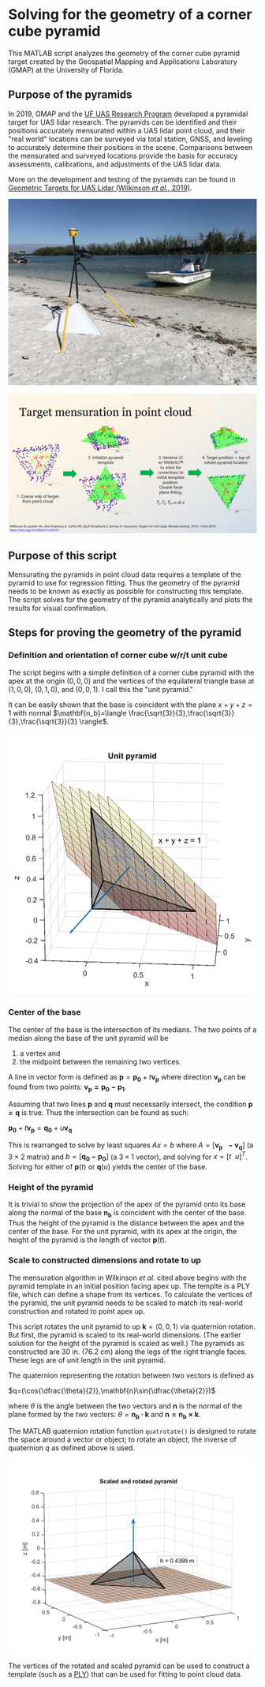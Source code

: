 # Solving for the geometry of a corner cube pyramid

This MATLAB script analyzes the geometry of the corner cube pyramid target created by the Geospatial Mapping and Applications Laboratory (GMAP) at the University of Florida.

## Purpose of the pyramids

In 2019, GMAP and the [UF UAS Research Program](https://uas.ifas.ufl.edu/) developed a pyramidal target for UAS lidar research. The pyramids can be identified and their positions accurately mensurated within a UAS lidar point cloud, and their "real world" locations can be surveyed via total station, GNSS, and leveling to accurately determine their positions in the scene. Comparisons between the mensurated and surveyed locations provide the basis for accuracy assessments, calibrations, and adjustments of the UAS lidar data.

More on the development and testing of the pyramids can be found in [Geometric Targets for UAS Lidar (Wilkinson *et al.*, 2019)](https://doi.org/10.3390/rs11243019).

![Surveying the real-world positions of a pyramid before a UAS lidar data collection.](media/pyramid_surveying.jpg)

![Visual example of the steps of pyramid mensuration.](media/pyramid_mensuration.png)

## Purpose of this script

Mensurating the pyramids in point cloud data requires a template of the pyramid to use for regression fitting. Thus the geometry of the pyramid needs to be known as exactly as possible for constructing this template. The script solves for the geometry of the pyramid analytically and plots the results for visual confirmation. 

## Steps for proving the geometry of the pyramid

### Definition and orientation of corner cube w/r/t unit cube

The script begins with a simple definition of a corner cube pyramid with the apex at the origin $(0,0,0)$ and the vertices of the equilateral triangle base at $(1,0,0)$, $(0,1,0)$, and $(0,0,1)$. I call this the "unit pyramid."

It can be easily shown that the base is coincident with the plane $x+y+z=1$ with normal $\mathbf{n_b}=\langle \frac{\sqrt{3}}{3},\frac{\sqrt{3}}{3},\frac{\sqrt{3}}{3} \rangle$.

![Graph of the unit pyramid with plane equation of base and normal.](media/unit_pyramid.png)

### Center of the base

The center of the base is the intersection of its medians. The two points of a median along the base of the unit pyramid will be 

1) a vertex and
2) the midpoint between the remaining two vertices.

A line in vector form is defined as $\mathbf{p}=\mathbf{p_0}+t\mathbf{v_p}$ where direction $\mathbf{v_p}$ can be found from two points: $\mathbf{v_p=p_0-p_1}$.

Assuming that two lines $\mathbf{p}$ and $\mathbf{q}$ must necessarily intersect, the condition $\mathbf{p=q}$ is true. Thus the intersection can be found as such:

$\mathbf{p_0}+t\mathbf{v_p}=\mathbf{q_0}+u\mathbf{v_q}$

This is rearranged to solve by least squares $Ax=b$ where $A=[\mathbf{v_p \ \ -v_q}]$ (a $3\times 2$ matrix) and $b=[\mathbf{q_0-p_0}]$ (a $3\times 1$ vector), and solving for $x=[t \ \ u]^T$. Solving for either of $\mathbf{p}(t)$ or $\mathbf{q}(u)$ yields the center of the base.

### Height of the pyramid

It is trivial to show the projection of the apex of the pyramid onto its base along the normal of the base $\mathbf{n_b}$ is coincident with the center of the base. Thus the height of the pyramid is the distance between the apex and the center of the base. For the unit pyramid, with its apex at the origin, the height of the pyramid is the length of vector $\mathbf{p}(t)$.

### Scale to constructed dimensions and rotate to up

The mensuration algorithm in Wilkinson *et al.* cited above begins with the pyramid template in an initial position facing apex up. The templte is a PLY file, which can define a shape from its vertices. To calculate the vertices of the pyramid, the unit pyramid needs to be scaled to match its real-world construction and rotated to point apex up.

This script rotates the unit pyramid to up $\mathbf{k}=\langle 0,0,1 \rangle$ via quaternion rotation. But first, the pyramid is scaled to its real-world dimensions. (The earlier solution for the height of the pyramid is scaled as well.) The pyramids as constructed are 30 in. (76.2 cm) along the legs of the right triangle faces. These legs are of unit length in the unit pyramid.

The quaternion representing the rotation between two vectors is defined as

$q=(\cos{\dfrac{\theta}{2}},\mathbf{n}\sin{\dfrac{\theta}{2}})$

where $\theta$ is the angle between the two vectors and $\mathbf{n}$ is the normal of the plane formed by the two vectors: $\theta=\mathbf{n_b \cdot k}$ and $\mathbf{n=n_b \times k}$.

The MATLAB quaternion rotation function `quatrotate()` is designed to rotate the space around a vector or object; to rotate an object, the inverse of quaternion $q$ as defined above is used.

![Graph of the scaled and rotated unit pyramid.](media/scaled_rotated_pyramid.png)

The vertices of the rotated and scaled pyramid can be used to construct a template (such as a [PLY](https://en.wikipedia.org/wiki/PLY_(file_format))) that can be used for fitting to point cloud data.